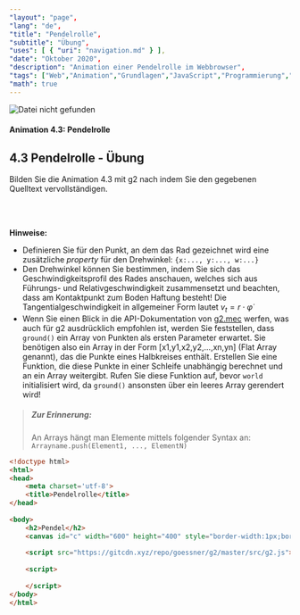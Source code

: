 ```yaml
---
"layout": "page",
"lang": "de",
"title": "Pendelrolle",
"subtitle": "Übung",
"uses": [ { "uri": "navigation.md" } ],
"date": "Oktober 2020",
"description": "Animation einer Pendelrolle im Webbrowser",
"tags": ["Web","Animation","Grundlagen","JavaScript","Programmierung","g2","Canvas","Mechanismentechnik","Bewegungsübertragung", "Kraftübertragung","Pendelrolle","g2"],
"math": true
---
```


<aside style="min-width:50%">
<img src="https://goessner.github.io/webkinematik/Animation/Pendelrolle.gif" alt="Datei nicht gefunden" sizes="(max-height: 550px)">

#### **Animation 4.3:** Pendelrolle

</aside>

## 4.3 Pendelrolle - Übung

Bilden Sie die Animation 4.3 mit g2 nach indem Sie den gegebenen Quelltext vervollständigen.

<br><br>

**Hinweise:**

* Definieren Sie für den Punkt, an dem das Rad gezeichnet wird eine zusätzliche *property* für den Drehwinkel: `{x:..., y:..., w:...}` 
* Den Drehwinkel können Sie bestimmen, indem Sie sich das Geschwindigkeitsprofil des Rades anschauen, welches sich aus Führungs- und Relativgeschwindigkeit zusammensetzt und beachten, dass am Kontaktpunkt zum Boden Haftung besteht! Die Tangentialgeschwindigkeit in allgemeiner Form lautet $v_t = r \cdot\dot \varphi$
* Wenn Sie einen Blick in die API-Dokumentation von [g2.mec](https://github.com/goessner/g2-mec/tree/master/api) werfen, was auch für g2 ausdrücklich empfohlen ist, werden Sie feststellen, dass `ground()` ein Array von Punkten als ersten Parameter erwartet. Sie benötigen also ein Array in der Form [x1,y1,x2,y2,...,xn,yn] (Flat Array genannt), das die Punkte eines Halbkreises enthält. Erstellen Sie eine Funktion, die diese Punkte in einer Schleife unabhängig berechnet und an ein Array weitergibt. Rufen Sie diese Funktion auf, bevor `world` initialisiert wird, da `ground()` ansonsten über ein leeres Array gerendert wird!

> ##### Zur Erinnerung:
>
> An Arrays hängt man Elemente mittels folgender Syntax an:
> `Arrayname.push(Element1, ..., ElementN)`

```HTML
<!doctype html>
<html>
<head>
    <meta charset='utf-8'>
    <title>Pendelrolle</title>      
</head>
 
<body>
    <h2>Pendel</h2>             
    <canvas id="c" width="600" height="400" style="border-width:1px;border-style:solid"></canvas>
 
    <script src="https://gitcdn.xyz/repo/goessner/g2/master/src/g2.js"></script>
 
    <script>
 
    </script>
</body>
</html>
```